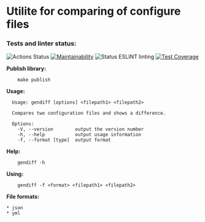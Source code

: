 # Utilite for comparing of configure files 

### Tests and linter status:
![Actions Status](https://github.com/korolmaria/frontend-project-lvl2/workflows/hexlet-check/badge.svg)
[![Maintainability](https://api.codeclimate.com/v1/badges/a06c28c55e2445ed7a11/maintainability)](https://codeclimate.com/github/korolmaria/frontend-project-lvl2/maintainability)
![Status ESLINT linting](https://github.com/korolmaria/frontend-project-lvl1/workflows/EslintStatus/badge.svg)
[![Test Coverage](https://api.codeclimate.com/v1/badges/a06c28c55e2445ed7a11/test_coverage)](https://codeclimate.com/github/korolmaria/frontend-project-lvl2/test_coverage)


**Publish library:**

```
    make publish

```
**Usage:**

```
  Usage: gendiff [options] <filepath1> <filepath2>

  Compares two configuration files and shows a difference.

  Options:
    -V, --version        output the version number
    -h, --help           output usage information
    -f, --format [type]  output format

```

**Help:**

```
    gendiff -h

```
**Using:**

```
    gendiff -f <format> <filepath1> <filepath2>

```
**File formats:**

    * json
    * yml